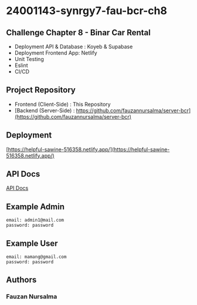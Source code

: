 # 24001143-synrgy7-fau-bcr-ch8
## Challenge Chapter 8 - Binar Car Rental
- Deployment API & Database : Koyeb & Supabase
- Deployment Frontend App: Netlify
- Unit Testing
- Eslint
- CI/CD

## Project Repository
- Frontend (Client-Side) : This Repository
- [Backend (Server-Side) : https://github.com/fauzannursalma/server-bcr](https://github.com/fauzannursalma/server-bcr)

## Deployment
[https://helpful-sawine-516358.netlify.app/](https://helpful-sawine-516358.netlify.app/)

## API Docs
[API Docs](https://yucky-honey-fauzann-b31e29ee.koyeb.app/api-docs/)

## Example Admin
```
email: admin1@mail.com
password: password
```

## Example User
```
email: mamang@gmail.com
password: password
```

## Authors
### Fauzan Nursalma

